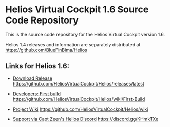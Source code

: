 # Helios Virtual Cockpit 1.6 Source Code Repository

This is the source code repository for the Helios Virtual Cockpit version 1.6.  

Helios 1.4 releases and information are separately distributed at https://github.com/BlueFinBima/Helios

## Links for Helios 1.6:

- [Download Release](https://github.com/HeliosVirtualCockpit/Helios/releases/latest) https://github.com/HeliosVirtualCockpit/Helios/releases/latest


- [Developers: First build](https://github.com/HeliosVirtualCockpit/Helios/wiki/First-Build) https://github.com/HeliosVirtualCockpit/Helios/wiki/First-Build
- [Project Wiki](https://github.com/HeliosVirtualCockpit/Helios/wiki) https://github.com/HeliosVirtualCockpit/Helios/wiki

- [Support via Capt Zeen's Helios Discord](https://discord.gg/KHmkTXe) https://discord.gg/KHmkTXe


